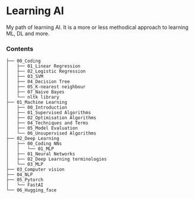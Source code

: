 # Learning AI
My path of learning AI. It is a more or less methodical approach to learning ML, DL and more.

### Contents
```
├── 00_Coding
│   ├── 01_Linear Regression
│   ├── 02_Logistic Regression
│   ├── 03_SVM
│   ├── 04_Decision Tree
│   ├── 05_K-nearest neighbour
│   ├── 07_Naive Bayes
│   └── nltk library
├── 01_Machine Learning
│   ├── 00_Introduction
│   ├── 01_Supervised Algorithms
│   ├── 02_Optimisation Algorithms
│   ├── 04_Techniques and Terms
│   ├── 05_Model Evaluation
│   └── 06_Unsupervised Algorithms
├── 02_Deep Learning
│   ├── 00_Coding NNs
│   │   └── 01_MLP
│   ├── 01_Neural Networks
│   ├── 02_Deep Learning terminologies
│   └── 03_MLP
├── 03_Computer vision
├── 04_NLP
├── 05_Pytorch
│   └── FastAI
└── 06_Hugging_face
```